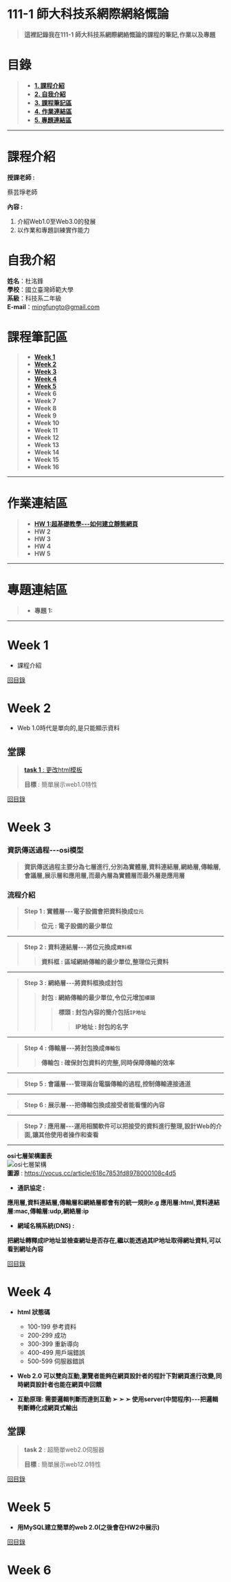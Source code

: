 # 111-1 師大科技系網際網絡慨論
>**這裡記錄我在111-1 師大科技系網際網絡慨論的課程的筆記,作業以及專題**


# 目錄  
>+ [**1. 課程介紹** ](https://github.com/SAStommy/Web#課程介紹)
>+ [**2. 自我介紹**](https://github.com/SAStommy/Web#自我介紹)
>+ [**3. 課程筆記區**](https://github.com/SAStommy/Web#課程筆記區)
>+ [**4. 作業連結區**](https://github.com/SAStommy/Web#作業連結區)
>+ [**5. 專題連結區**](https://github.com/SAStommy/Web#專題連結區)
---

# 課程介紹
**授課老師 :**

蔡芸琤老師
  
**內容 :** 
1. 介紹Web1.0至Web3.0的發展
2. 以作業和專題訓練實作能力

# 自我介紹
**姓名**：杜洺鋒\
**學校**：國立臺灣師範大學\
**系級**：科技系二年級\
**E-mail**：mingfungto@gmail.com

# 課程筆記區
>+ [**Week 1**](https://github.com/SAStommy/Web#Week-1)
>+ [**Week 2**](https://github.com/SAStommy/Web#Week-2)
>+ [**Week 3**](https://github.com/SAStommy/Web#Week-3)
>+ [**Week 4**](https://github.com/SAStommy/Web#Week-4)
>+ [**Week 5**](https://github.com/SAStommy/Web#Week-5)
>+ **Week 6**
>+ **Week 7**
>+ **Week 8**
>+ **Week 9**
>+ **Week 10**
>+ **Week 11**
>+ **Week 12**
>+ **Week 13**
>+ **Week 14**
>+ **Week 15**
>+ **Week 16**
---

# 作業連結區
>+ [**HW 1:超基礎教學---如何建立靜態網頁**](https://youtu.be/lJikqgQfTs4)
>+ **HW 2**
>+ **HW 3**
>+ **HW 4**
>+ **HW 5**
---

# 專題連結區
>+ **專題 1:**
---

# Week 1
+ 課程介紹

[回目錄](https://github.com/SAStommy/Web#目錄)

# Week 2
+ Web 1.0時代是單向的,是只能顯示資料

## 堂課
> [**task 1** : 更改html模板](https://sastommy.github.io/Web/mypage/)
>
> **目標** : 簡單展示web1.0特性

[回目錄](https://github.com/SAStommy/Web#目錄)

# Week 3
### 資訊傳送過程---osi模型
> **資訊傳送過程主要分為七層進行,分別為實體層,資料連結層,網絡層,傳輸層,會議層,展示層和應用層,而最內層為實體層而最外層是應用層**

### 流程介紹
> **Step 1 : 實體層---電子設備會把資料換成`位元`**
>> **位元 : 電子設備的最少單位**
---
> **Step 2 : 資料連結層---將位元換成`資料框`**
>> **資料框 : 區域網絡傳輸的最少單位,整理位元資料**
---
> **Step 3 : 網絡層---將資料框換成封包**
>> **封包 : 網絡傳輸的最少單位,令位元增加`標頭`**
>>> **標頭 : 封包內容的簡介包括`IP地址`**
>>>> **IP地址 : 封包的名字**
---
> **Step 4 : 傳輸層---將封包換成`傳輸包`**
>> **傳輸包 : 確保封包資料的完整,同時保障傳輸的效率**
---
> **Step 5 : 會議層---管理兩台電腦傳輸的過程,控制傳輸連接通道**
---
> **Step 6 : 展示層---把傳輸包換成接受者能看懂的內容**
---
> **Step 7 : 應用層---運用相關軟件可以把接受的資料進行整理,設計Web的介面,讓其他使用者操作和查看**
---
**osi七層架構圖表**\
![osi七層架構](https://images.vocus.cc/76c1f12c-6735-4275-a82c-f00ae8ef1c28.jpg)\
**圖源** : https://vocus.cc/article/618c7853fd8978000108c4d5
 
+ **通訊協定 :**

**應用層,資料連結層,傳輸層和網絡層都會有的統一規則e.g 應用層:html,資料連結層:mac,傳輸層:udp,網絡層:ip**
+ **網域名稱系統(DNS) :**

**把網址轉釋成IP地址並檢查網址是否存在,繼以能透過其IP地址取得網址資料,可以看到網址內容**

[回目錄](https://github.com/SAStommy/Web#目錄)

# Week 4
+ **html 狀態碼**
  + 100-199 參考資料
  + 200-299 成功
  + 300-399 重新導向
  + 400-499 用戶端錯誤
  + 500-599 伺服器錯誤
  
+ **Web 2.0 可以雙向互動,瀏覽者能夠在網頁設計者的程計下對網頁進行改變,同時網頁設計者也能在網頁中回饋**
+ **互動原理: 需要邏輯判斷而達到互動 ➢ ➢ ➢ 使用server(中間程序)---把邏輯判斷轉化成網頁式輸出**

## 堂課
> **task 2** : 超簡單web2.0伺服器
>
> **目標** : 簡單展示web12.0特性

[回目錄](https://github.com/SAStommy/Web#目錄)

# Week 5
+ **用MySQL建立簡單的web 2.0(之後會在HW2中展示)**

[回目錄](https://github.com/SAStommy/Web#目錄)

# Week 6




 

 
